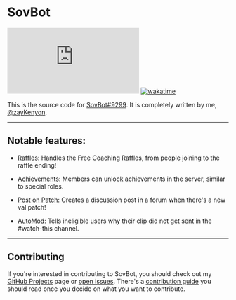 
# SovBot

![GitHub package.json dependency version (prod)](https://img.shields.io/github/package-json/dependency-version/sovereign-guides/sovbot/discord.js?logo=Discord&logoColor=f6f6f6&style=flat-square)
[![wakatime](https://wakatime.com/badge/github/sovereign-guides/sovbot.svg?style=flat-square)](https://wakatime.com/badge/github/sovereign-guides/sovbot)

This is the source code for [SovBot#9299](https://discord.com/users/1000927602518798487). It is completely written by me,
[@zayKenyon](https://discord.com/users/452793411401940995).

---

## Notable features:

- [Raffles](src/modules/raffles/commands/raffle.js): Handles the Free
  Coaching Raffles, from people joining to the raffle ending!

- [Achievements](src/modules/achievements/commands/achievements.js): 
  Members can unlock achievements in the server, similar to special roles.

- [Post on Patch](src/modules/automod/events/postOnPatch.js): Creates a 
  discussion post in a forum when there's a new val patch!

- [AutoMod](src/modules/automod/events/watchThisLinkPerms.js): Tells ineligible users why their clip did not get sent in the 
  #watch-this channel.


---

## Contributing

If you're interested in contributing to SovBot, you should check out my
[GitHub Projects](https://github.com/sovereign-guides/sovbot/projects) page or 
[open issues](https://github.com/sovereign-guides/sovbot/issues). There's a
[contribution guide](https://github.com/sovereign-guides/sovbot/blob/main/CONTRIBUTING.md) you should read once you decide on
what you want to contribute.
